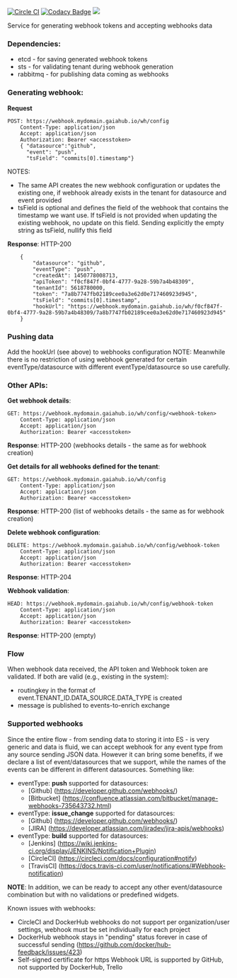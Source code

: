 [![Circle CI](https://circleci.com/gh/gaia-adm/webhook-service.svg?style=svg)](https://circleci.com/gh/gaia-adm/webhook-service) [![Codacy Badge](https://api.codacy.com/project/badge/grade/2e1a8ea1940c465887a4cff3ddf916f6)](https://www.codacy.com/app/alexei-led/webhook-service) [![](https://badge.imagelayers.io/gaiaadm/whs:latest.svg)](https://imagelayers.io/?images=gaiaadm/whs:latest 'Get your own badge on imagelayers.io')

Service for generating webhook tokens and accepting webhooks data

### Dependencies:
 - etcd - for saving generated webhook tokens
 - sts - for validating tenant during webhook generation
 - rabbitmq - for publishing data coming as webhooks

### Generating webhook:
**Request**
```
POST: https://webhook.mydomain.gaiahub.io/wh/config
    Content-Type: application/json
    Accept: application/json
    Authorization: Bearer <accesstoken>
    { "datasource":"github",
      "event": "push",
      "tsField": "commits[0].timestamp"}
```
NOTES:
  - The same API creates the new webhook configuration or updates the existing one, if webhook already exists in the tenant for datasource and event provided
  - tsField is optional and defines the field of the webhook that contains the timestamp we want use. If tsField is not provided when updating the existing webhook, no update on this field. Sending explicitly the empty string as tsField, nullify this field

**Response**: HTTP-200
```
    {
        "datasource": "github",
        "eventType": "push",
        "createdAt": 1450778008713,
        "apiToken": "f0cf847f-0bf4-4777-9a28-59b7a4b48309",
        "tenantId": 5618780000,
        "token": "7a8b7747fb02189cee0a3e62d0e717460923d945",
        "tsField": "commits[0].timestamp",
        "hookUrl": "https://webhook.mydomain.gaiahub.io/wh/f0cf847f-0bf4-4777-9a28-59b7a4b48309/7a8b7747fb02189cee0a3e62d0e717460923d945"
    }
```

### Pushing data
Add the hookUrl (see above) to webhooks configuration
NOTE: Meanwhile there is no restriction of using webhook generated for certain eventType/datasource with different eventType/datasource so use carefully.

### Other APIs:
**Get webhook details**:
```
GET: https://webhook.mydomain.gaiahub.io/wh/config/<webhook-token>
    Content-Type: application/json
    Accept: application/json
    Authorization: Bearer <accesstoken>
```
**Response**:
HTTP-200 (webhooks details - the same as for webhook creation)

**Get details for all webhooks defined for the tenant**:
```
GET: https://webhook.mydomain.gaiahub.io/wh/config
    Content-Type: application/json
    Accept: application/json
    Authorization: Bearer <accesstoken>
```
**Response**:
HTTP-200 (list of webhooks details - the same as for webhook creation)

**Delete webhook configuration**:
```
DELETE: https://webhook.mydomain.gaiahub.io/wh/config/webhook-token
    Content-Type: application/json
    Accept: application/json
    Authorization: Bearer <accesstoken>
```
**Response**:
HTTP-204

**Webhook validation**:
```
HEAD: https://webhook.mydomain.gaiahub.io/wh/config/webhook-token
    Content-Type: application/json
    Accept: application/json
    Authorization: Bearer <accesstoken>
```
**Response**:
HTTP-200 (empty)

### Flow
When webhook data received, the API token and Webhook token are validated.
If both are valid (e.g., existing in the system):
  - routingkey in the format of event.TENANT_ID.DATA_SOURCE.DATA_TYPE is created
  - message is published to events-to-enrich exchange

### Supported webhooks
Since the entire flow - from sending data to storing it into ES - is very generic and data is fluid, we can accept webhook for any event type from any source sending JSON data.
However it can bring some benefits, if we declare a list of event/datasources that we support, while the names of the events can be different in different datasources. Something like:
  - eventType: **push** supported for datasources:
    - [Github] (https://developer.github.com/webhooks/)
    - [Bitbucket] (https://confluence.atlassian.com/bitbucket/manage-webhooks-735643732.html)
  - eventType: **issue_change** supported for datasources:
    - [Github] (https://developer.github.com/webhooks/)
    - [JIRA] (https://developer.atlassian.com/jiradev/jira-apis/webhooks)
  - eventType: **build**  supported for datasources:
    - [Jenkins] (https://wiki.jenkins-ci.org/display/JENKINS/Notification+Plugin)
    - [CircleCI] (https://circleci.com/docs/configuration#notify)
    - [TravisCI] (https://docs.travis-ci.com/user/notifications/#Webhook-notification)

**NOTE**: In addition, we can be ready to accept any other event/datasource combination but with no validations or predefined widgets.

Known issues with webhooks:
- CircleCI and DockerHub webhooks do not support per organization/user settings, webhook must be set individually for each project
- DockerHub webhook stays in "pending" status forever in case of successful sending (https://github.com/docker/hub-feedback/issues/423)
- Self-signed certificate for https Webhook URL is supported by GitHub, not supported by DockerHub, Trello
